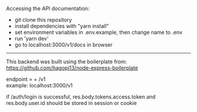 Accessing the API documentation:  
- git clone this repository  
- install dependencies with "yarn install"  
- set environment variables in .env.example, then change name to .env  
- run 'yarn dev'  
- go to localhost:3000/v1/docs in browser  
---


This backend was built using the boilerplate from: https://github.com/hagopj13/node-express-boilerplate  
  
endpoint = <base url from hosting service> + /v1  
example: localhost:3000/v1  
  
if /auth/login is successful, res.body.tokens.access.token and res.body.user.id should be stored in session or cookie  
